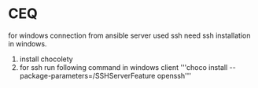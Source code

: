 # CEQ

for windows connection from ansible server used ssh
need ssh installation in windows.
1) install chocolety
2) for ssh run following command in windows client
    '''choco install --package-parameters=/SSHServerFeature openssh'''
